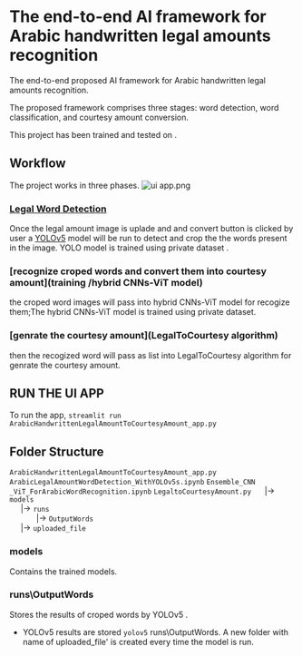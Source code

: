 # The end-to-end AI framework for Arabic handwritten legal amounts recognition

  
The end-to-end proposed AI framework for Arabic handwritten legal amounts recognition. 

The proposed framework comprises three stages: word detection, word classification, and courtesy amount conversion.

This project has been trained and tested on .
  


  
## Workflow

The project works in three phases.
![ui app.png](https://github.com/Hakim-Abdo/ArabicHandwrittenLegalAmountToCourtesyAmount/ui_app.png)

### [Legal Word Detection](Training/YOLOv5/)

Once the legal amount image is uplade and and convert button is clicked by user a [YOLOv5](https://github.com/ultralytics/yolov5) model will be run to detect and crop the the words present in the image. YOLO model is trained using private dataset .

### [recognize croped words and convert them into courtesy amount](training /hybrid CNNs-ViT model) 

the croped word images will pass into hybrid CNNs-ViT model for recogize them;The hybrid CNNs-ViT model is trained using  private dataset.

### [genrate the courtesy amount](LegalToCourtesy algorithm) 

then the recogized word will pass as list into LegalToCourtesy algorithm for genrate the courtesy amount.



## RUN THE UI APP
 
To run the app, `streamlit run ArabicHandwrittenLegalAmountToCourtesyAmount_app.py   `




## Folder Structure
`ArabicHandwrittenLegalAmountToCourtesyAmount_app.py`  
`ArabicLegalAmountWordDetection_WithYOLOv5s.ipynb`
`Ensemble_CNN _ViT_ForArabicWordRecognition.ipynb`
`LegaltoCourtesyAmount.py`
&nbsp;&nbsp;&nbsp;&nbsp; |-> `models`   
&nbsp;&nbsp;&nbsp;&nbsp; |-> `runs`   
&nbsp;&nbsp;&nbsp;&nbsp;&nbsp;&nbsp;&nbsp;&nbsp;&nbsp;&nbsp;&nbsp; |-> `OutputWords`  
&nbsp;&nbsp;&nbsp;&nbsp; |-> `uploaded_file`   


### models
Contains the trained models.  

  

### runs\OutputWords
Stores the results of croped words by YOLOv5 .  
* YOLOv5 results are stored `yolov5` runs\OutputWords. A new folder with name of uploaded_file' is created every time the model is run.   
